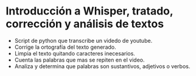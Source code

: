 # Introducción a Whisper, tratado, corrección y análisis de textos
* Script de python que transcribe un videdo de youtube.
* Corrige la ortografía del texto generado.
* Limpia el texto quitando caracteres inecesarios.
* Cuenta las palabras que mas se repiten en el video.
* Analiza y determina que palabras son sustantivos, adjetivos o verbos.
